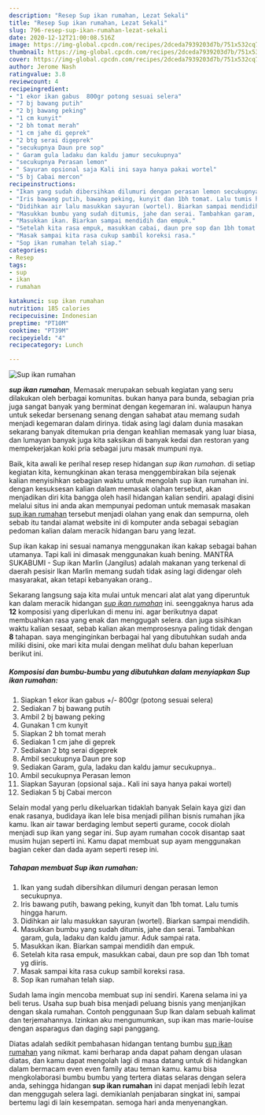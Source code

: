 ```yaml
---
description: "Resep Sup ikan rumahan, Lezat Sekali"
title: "Resep Sup ikan rumahan, Lezat Sekali"
slug: 796-resep-sup-ikan-rumahan-lezat-sekali
date: 2020-12-12T21:00:08.516Z
image: https://img-global.cpcdn.com/recipes/2dceda7939203d7b/751x532cq70/sup-ikan-rumahan-foto-resep-utama.jpg
thumbnail: https://img-global.cpcdn.com/recipes/2dceda7939203d7b/751x532cq70/sup-ikan-rumahan-foto-resep-utama.jpg
cover: https://img-global.cpcdn.com/recipes/2dceda7939203d7b/751x532cq70/sup-ikan-rumahan-foto-resep-utama.jpg
author: Jerome Nash
ratingvalue: 3.8
reviewcount: 4
recipeingredient:
- "1 ekor ikan gabus  800gr potong sesuai selera"
- "7 bj bawang putih"
- "2 bj bawang peking"
- "1 cm kunyit"
- "2 bh tomat merah"
- "1 cm jahe di geprek"
- "2 btg serai digeprek"
- "secukupnya Daun pre sop"
- " Garam gula ladaku dan kaldu jamur secukupnya"
- "secukupnya Perasan lemon"
- " Sayuran opsional saja Kali ini saya hanya pakai wortel"
- "5 bj Cabai mercon"
recipeinstructions:
- "Ikan yang sudah dibersihkan dilumuri dengan perasan lemon secukupnya."
- "Iris bawang putih, bawang peking, kunyit dan 1bh tomat. Lalu tumis hingga harum."
- "Didihkan air lalu masukkan sayuran (wortel). Biarkan sampai mendidih."
- "Masukkan bumbu yang sudah ditumis, jahe dan serai. Tambahkan garam, gula, ladaku dan kaldu jamur. Aduk sampai rata."
- "Masukkan ikan. Biarkan sampai mendidih dan empuk."
- "Setelah kita rasa empuk, masukkan cabai, daun pre sop dan 1bh tomat yg diiris."
- "Masak sampai kita rasa cukup sambil koreksi rasa."
- "Sop ikan rumahan telah siap."
categories:
- Resep
tags:
- sup
- ikan
- rumahan

katakunci: sup ikan rumahan 
nutrition: 185 calories
recipecuisine: Indonesian
preptime: "PT10M"
cooktime: "PT39M"
recipeyield: "4"
recipecategory: Lunch

---
```



![Sup ikan rumahan](https://img-global.cpcdn.com/recipes/2dceda7939203d7b/751x532cq70/sup-ikan-rumahan-foto-resep-utama.jpg)

<b><i>sup ikan rumahan</i></b>, Memasak merupakan sebuah kegiatan yang seru dilakukan oleh berbagai komunitas. bukan hanya para bunda, sebagian pria juga sangat banyak yang berminat dengan kegemaran ini. walaupun hanya untuk sekedar bersenang senang dengan sahabat atau memang sudah menjadi kegemaran dalam dirinya. tidak asing lagi dalam dunia masakan sekarang banyak ditemukan pria dengan keahlian memasak yang luar biasa, dan lumayan banyak juga kita saksikan di banyak kedai dan restoran yang mempekerjakan koki pria sebagai juru masak mumpuni nya.

Baik, kita awali ke perihal resep resep hidangan <i>sup ikan rumahan</i>. di setiap kegiatan kita, kemungkinan akan terasa menggembirakan bila sejenak kalian menyisihkan sebagian waktu untuk mengolah sup ikan rumahan ini. dengan kesuksesan kalian dalam memasak olahan tersebut, akan menjadikan diri kita bangga oleh hasil hidangan kalian sendiri. apalagi disini melalui situs ini anda akan mempunyai pedoman untuk memasak masakan <u>sup ikan rumahan</u> tersebut menjadi olahan yang enak dan sempurna, oleh sebab itu tandai alamat website ini di komputer anda sebagai sebagian pedoman kalian dalam meracik hidangan baru yang lezat.

Sup ikan kakap ini sesuai namanya menggunakan ikan kakap sebagai bahan utamanya. Tapi kali ini dimasak menggunakan kuah bening. MANTRA SUKABUMI - Sup ikan Marlin (Jangilus) adalah makanan yang terkenal di daerah pesisir Ikan Marlin memang sudah tidak asing lagi didengar oleh masyarakat, akan tetapi kebanyakan orang..


Sekarang langsung saja kita mulai untuk mencari alat alat yang diperuntuk kan dalam meracik hidangan <u><i>sup ikan rumahan</i></u> ini. seenggaknya harus ada <b>12</b> komposisi yang diperlukan di menu ini. agar berikutnya dapat membuahkan rasa yang enak dan menggugah selera. dan juga sisihkan waktu kalian sesaat, sebab kalian akan memprosesnya paling tidak dengan <b>8</b> tahapan. saya menginginkan berbagai hal yang dibutuhkan sudah anda miliki disini, oke mari kita mulai dengan melihat dulu bahan keperluan berikut ini.

<!--inarticleads1-->

##### Komposisi dan bumbu-bumbu yang dibutuhkan dalam menyiapkan Sup ikan rumahan:

1. Siapkan 1 ekor ikan gabus +/- 800gr (potong sesuai selera)
1. Sediakan 7 bj bawang putih
1. Ambil 2 bj bawang peking
1. Gunakan 1 cm kunyit
1. Siapkan 2 bh tomat merah
1. Sediakan 1 cm jahe di geprek
1. Sediakan 2 btg serai digeprek
1. Ambil secukupnya Daun pre sop
1. Sediakan  Garam, gula, ladaku dan kaldu jamur secukupnya..
1. Ambil secukupnya Perasan lemon
1. Siapkan  Sayuran (opsional saja.. Kali ini saya hanya pakai wortel)
1. Sediakan 5 bj Cabai mercon


Selain modal yang perlu dikeluarkan tidaklah banyak Selain kaya gizi dan enak rasanya, budidaya ikan lele bisa menjadi pilihan bisnis rumahan jika kamu. Ikan air tawar berdaging lembut seperti gurame, cocok diolah menjadi sup ikan yang segar ini. Sup ayam rumahan cocok disantap saat musim hujan seperti ini. Kamu dapat membuat sup ayam menggunakan bagian ceker dan dada ayam seperti resep ini. 

<!--inarticleads2-->

##### Tahapan membuat Sup ikan rumahan:

1. Ikan yang sudah dibersihkan dilumuri dengan perasan lemon secukupnya.
1. Iris bawang putih, bawang peking, kunyit dan 1bh tomat. Lalu tumis hingga harum.
1. Didihkan air lalu masukkan sayuran (wortel). Biarkan sampai mendidih.
1. Masukkan bumbu yang sudah ditumis, jahe dan serai. Tambahkan garam, gula, ladaku dan kaldu jamur. Aduk sampai rata.
1. Masukkan ikan. Biarkan sampai mendidih dan empuk.
1. Setelah kita rasa empuk, masukkan cabai, daun pre sop dan 1bh tomat yg diiris.
1. Masak sampai kita rasa cukup sambil koreksi rasa.
1. Sop ikan rumahan telah siap.


Sudah lama ingin mencoba membuat sup ini sendiri. Karena selama ini ya beli terus. Usaha sup buah bisa menjadi peluang bisnis yang menjanjikan dengan skala rumahan. Contoh penggunaan Sup Ikan dalam sebuah kalimat dan terjemahannya. Izinkan aku mengumumkan, sup ikan mas marie-louise dengan asparagus dan daging sapi panggang. 

Diatas adalah sedikit pembahasan hidangan tentang bumbu <u>sup ikan rumahan</u> yang nikmat. kami berharap anda dapat paham dengan ulasan diatas, dan kamu dapat mengolah lagi di masa datang untuk di hidangkan dalam bermacam even even family atau teman kamu. kamu bisa mengkolaborasi bumbu bumbu yang tertera diatas selaras dengan selera anda, sehingga hidangan <b>sup ikan rumahan</b> ini dapat menjadi lebih lezat dan menggugah selera lagi. demikianlah penjabaran singkat ini, sampai bertemu lagi di lain kesempatan. semoga hari anda menyenangkan.
